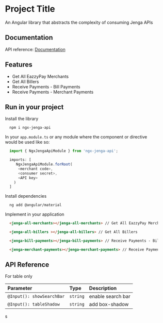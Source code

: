 
# Project Title

An Angular library that abstracts the complexity of consuming Jenga APIs

## Documentation

API reference: 
[Documentation](https://developer.jengaapi.io/reference/welcome)

## Features

- Get All EazzyPay Merchants
- Get All Billers
- Receive Payments - Bill Payments
- Receive Payments - Merchant Payments


## Run in your project

Install the library

```bash
  npm i ngx-jenga-api
```

In your `app.module.ts` or any module where the component or directive would be used like so:

```ts
  import { NgxJengaApiModule } from 'ngx-jenga-api';

  imports: [
     NgxJengaApiModule.forRoot(
      <merchant code>,
      <consumer secret>,
      <API key>
    )
  ]
```

Install dependencies

```bash
  ng add @angular/material
```

Implement in your application

```html
  <jenga-all-merchants></jenga-all-merchants> // Get All EazzyPay Merchants

  <jenga-all-billers ></jenga-all-billers> // Get All Billers

  <jenga-bill-payments></jenga-bill-payments> // Receive Payments - Bill Payments

  <jenga-merchant-payments></jenga-merchant-payments> // Receive Payments - Merchant Payments
```

## API Reference

For table  only

| Parameter | Type     | Description                |
| :-------- | :------- | :------------------------- |
| `@Input(): showSearchBar` | `string` | enable search bar |
| `@Input(): tableShadow` | `string` |  add box-shadow |








s